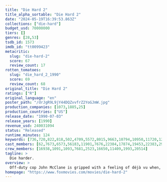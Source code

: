 ```yaml
---
title: "Die Hard 2"
title_alpha_sortable: "Die Hard 2"
date: "2024-05-19T16:39:53.863Z"
collections: ["die-hard"]
budget_usd: 70000000
tiers: []
genres: [28,53]
tsdb_id: 1573
imdb_id: "tt0099423"
metacritic:
  slug: "die-hard-2"
  score: 67
  review_count: 17
rotten_tomatoes:
  slug: "die_hard_2_1990"
  score: 69
  review_count: 68
original_title: "Die Hard 2"
ratings: ["R"]
original_language: "en"
poster_path: "/drJgR9L9jY44DQZvvfrZ2YoGJmW.jpg"
production_companies: [1073,1885,25]
production_countries: ["US"]
release_date: "1990-07-03"
release_years: [1990]
revenue_usd: 240031094
status: "Released"
runtime_minutes: 124
keywords: [736,720,822,818,502,4709,5572,8015,9663,10794,10950,11720,12670,13015,14601,14765,15246,15248,33553,158770,207317,207771,219404]
cast_members: [62,7673,6573,56183,11901,7676,22384,17874,19453,22383,29384,7672,1280,3010,58161,418,5723,155423,6198,534,189162,140250,33491,17782,27109,33492,84493]
crew_members: [16938,1091,1093,7681,2523,16650,11409,1993,20514]
tagline: >
  Die harder.
overview: >
  Off-duty cop John McClane is gripped with a feeling of déjà vu when, on a snowy Christmas Eve in the nation’s capital, terrorists seize a major international airport, holding thousands of holiday travelers hostage. Renegade military commandos led by a murderous rogue officer plot to rescue a drug lord from justice and are prepared for every contingency except one: McClane’s smart-mouthed heroics.
homepage: "https://www.foxmovies.com/movies/die-hard-2"
---
```

